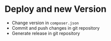 # Deploy and new Version

- Change version in `composer.json`
- Commit and push changes in git repository
- Generate release in git repository
